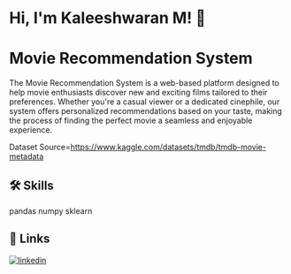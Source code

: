 
# Hi, I'm Kaleeshwaran M! 👋


# Movie Recommendation System
The Movie Recommendation System is a web-based platform designed to help movie enthusiasts discover new and exciting films tailored to their preferences. Whether you're a casual viewer or a dedicated cinephile, our system offers personalized recommendations based on your taste, making the process of finding the perfect movie a seamless and enjoyable experience.

Dataset Source=https://www.kaggle.com/datasets/tmdb/tmdb-movie-metadata




## 🛠 Skills
 pandas 
 numpy
 sklearn


## 🔗 Links

[![linkedin](https://img.shields.io/badge/linkedin-0A66C2?style=for-the-badge&logo=linkedin&logoColor=white)](https://www.linkedin.com/in/kaleeshwaran-m/)


